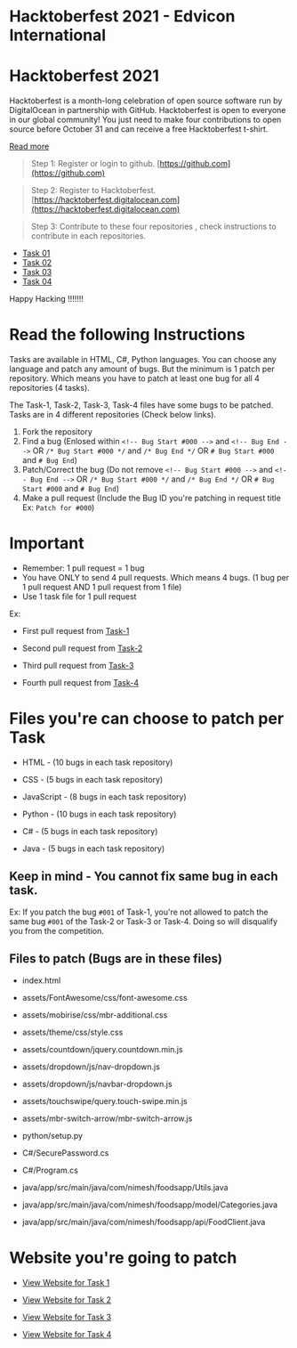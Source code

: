 
# Hacktoberfest 2021 - Edvicon International
# Hacktoberfest 2021
Hacktoberfest is a month-long celebration of open source software run by DigitalOcean in partnership with GitHub. Hacktoberfest is open to everyone in our global community! You just need to make four contributions to open source before October 31 and can receive a free Hacktoberfest t-shirt.

[Read more](https://hacktoberfest.digitalocean.com)

> Step 1: Register or login to github. [https://github.com](https://github.com)

> Step 2: Register to Hacktoberfest. [https://hacktoberfest.digitalocean.com](https://hacktoberfest.digitalocean.com)

> Step 3: Contribute to these four repositories , check instructions to contribute in each repositories.

* [Task 01](https://github.com/edviconedu/Hacktoberfest2021-Task1)
* [Task 02](https://github.com/edviconedu/Hacktoberfest2021-Task2)
* [Task 03](https://github.com/edviconedu/Hacktoberfest2021-Task3)
* [Task 04](https://github.com/edviconedu/Hacktoberfest2021-Task4)

Happy Hacking !!!!!!!

# Read the following Instructions
Tasks are available in HTML, C#, Python languages. You can choose any language and patch any amount of bugs. But the minimum is 1 patch per repository. Which means you have to patch at least one bug for all 4 repositories (4 tasks).

The Task-1, Task-2, Task-3, Task-4 files have some bugs to be patched. Tasks are in 4 different repositories (Check below links).

1. Fork the repository
2. Find a bug (Enlosed within `<!-- Bug Start #000 -->` and `<!-- Bug End -->` OR `/* Bug Start #000 */` and `/* Bug End */` OR `# Bug Start #000` and `# Bug End`)
3. Patch/Correct the bug (Do not remove `<!-- Bug Start #000 -->` and `<!-- Bug End -->` OR `/* Bug Start #000 */` and `/* Bug End */` OR `# Bug Start #000` and `# Bug End`)
4. Make a pull request (Include the Bug ID you're patching in request title Ex: `Patch for #000`)

# Important
* Remember: 1 pull request = 1 bug
* You have ONLY to send 4 pull requests. Which means 4 bugs. (1 bug per 1 pull request AND 1 pull request from 1 file)
* Use 1 task file for 1 pull request

Ex: 

* First pull request from [Task-1](https://github.com/edviconedu/Hacktoberfest2021-Task1)

* Second pull request from [Task-2](https://github.com/edviconedu/Hacktoberfest2021-Task2)

* Third pull request from [Task-3](https://github.com/edviconedu/Hacktoberfest2021-Task3)

* Fourth pull request from [Task-4](https://github.com/edviconedu/Hacktoberfest2021-Task4)


# Files you're can choose to patch per Task

* HTML - (10 bugs in each task repository)

* CSS - (5 bugs in each task repository)

* JavaScript - (8 bugs in each task repository)

* Python - (10 bugs in each task repository)

* C# - (5 bugs in each task repository)

* Java - (5 bugs in each task repository)


## Keep in mind - You cannot fix same bug in each task.

Ex: If you patch the bug `#001` of Task-1, you're not allowed to patch the same bug `#001` of the Task-2 or Task-3 or Task-4. Doing so will disqualify you from the competition.


## Files to patch (Bugs are in these files)

* index.html

* assets/FontAwesome/css/font-awesome.css

* assets/mobirise/css/mbr-additional.css

* assets/theme/css/style.css

* assets/countdown/jquery.countdown.min.js

* assets/dropdown/js/nav-dropdown.js

* assets/dropdown/js/navbar-dropdown.js

* assets/touchswipe/query.touch-swipe.min.js

* assets/mbr-switch-arrow/mbr-switch-arrow.js

* python/setup.py

* C#/SecurePassword.cs

* C#/Program.cs

* java/app/src/main/java/com/nimesh/foodsapp/Utils.java

* java/app/src/main/java/com/nimesh/foodsapp/model/Categories.java

* java/app/src/main/java/com/nimesh/foodsapp/api/FoodClient.java


# Website you're going to patch
* [View Website for Task 1](https://hf-task1.edvi.cf)

* [View Website for Task 2](https://hf-task2.edvi.cf)

* [View Website for Task 3](https://hf-task3.edvi.cf)

* [View Website for Task 4](https://hf-task4.edvi.cf)

